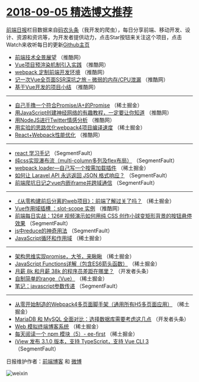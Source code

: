 # [2018-09-05 精选博文推荐](http://hao.caibaojian.com/date/2018/09/05)

[前端日报](http://caibaojian.com/c/news)栏目数据来自[码农头条](http://hao.caibaojian.com/)（我开发的爬虫），每日分享前端、移动开发、设计、资源和资讯等，为开发者提供动力，点击Star按钮来关注这个项目，点击Watch来收听每日的更新[Github主页](https://github.com/kujian/frontendDaily)
* [前端技术全景展望](http://hao.caibaojian.com/85305.html) （推酷网）
* [Vue项目预渲染机制引入实践](http://hao.caibaojian.com/85312.html) （推酷网）
* [webpack 定制前端开发环境](http://hao.caibaojian.com/85299.html) （推酷网）
* [记一次Vue全页面SSR深坑之旅 &#8211; 微弱的内存/CPU泄漏](http://hao.caibaojian.com/85309.html) （推酷网）
* [基于Vue开发的项目小结](http://hao.caibaojian.com/85304.html) （推酷网）

***
* [自己手撸一个符合Promise/A+的Promise](http://hao.caibaojian.com/85242.html) （稀土掘金）
* [用JavaScript创建神经网络的有趣教程，一定要让你知道](http://hao.caibaojian.com/85300.html) （推酷网）
* [用NodeJS进行Twitter情感分析](http://hao.caibaojian.com/85306.html) （推酷网）
* [用实验的思路优化webpack4项目编译速度](http://hao.caibaojian.com/85243.html) （稀土掘金）
* [React+Webpack性能优化](http://hao.caibaojian.com/85310.html) （推酷网）

***
* [react 学习手记](http://hao.caibaojian.com/85222.html) （SegmentFault）
* [纯css实现瀑布流（multi-column多列及flex布局）](http://hao.caibaojian.com/85223.html) （SegmentFault）
* [webpack loader—自己写一个按需加载插件](http://hao.caibaojian.com/85236.html) （稀土掘金）
* [如何让 Laravel API 永远返回 JSON 格式响应？](http://hao.caibaojian.com/85224.html) （SegmentFault）
* [前端爬坑日记之vue内嵌iframe并跨域通信](http://hao.caibaojian.com/85225.html) （SegmentFault）

***
* [《从零构建前后分离的web项目》：前端了解过关了吗？](http://hao.caibaojian.com/85234.html) （稀土掘金）
* [Vue作用域插槽 ：slot-scope 实例](http://hao.caibaojian.com/85307.html) （推酷网）
* [前端每日实战：126# 视频演示如何用纯 CSS 创作小球变矩形背景的按钮悬停效果](http://hao.caibaojian.com/85220.html) （SegmentFault）
* [js中reduce的神奇用法](http://hao.caibaojian.com/85216.html) （SegmentFault）
* [JavaScript循环和作用域](http://hao.caibaojian.com/85229.html) （稀土掘金）

***
* [架构思维实现promise，大爷，来瞅瞅](http://hao.caibaojian.com/85244.html) （稀土掘金）
* [JavaScript Functions详解（包含ES6箭头函数）](http://hao.caibaojian.com/85230.html) （稀土掘金）
* [月薪 8k 和月薪 38k 的程序员差距在哪里？](http://hao.caibaojian.com/85260.html) （开发者头条）
* [自制简单的range（Vue）](http://hao.caibaojian.com/85238.html) （稀土掘金）
* [笔记：javascript参数传递](http://hao.caibaojian.com/85226.html) （SegmentFault）

***
* [从零开始制造的Webpack4多页面脚手架（通用所有H5多页面应用）](http://hao.caibaojian.com/85239.html) （稀土掘金）
* [MariaDB 和 MySQL 全面对比：选择数据库需要考虑这几点](http://hao.caibaojian.com/85263.html) （开发者头条）
* [Web 模拟终端博客系统](http://hao.caibaojian.com/85240.html) （稀土掘金）
* [每天阅读一个 npm 模块（5）- ee-first](http://hao.caibaojian.com/85241.html) （稀土掘金）
* [iView 发布 3.1.0 版本，支持 TypeScript，支持 Vue CLI 3](http://hao.caibaojian.com/85228.html) （SegmentFault）

日报维护作者：[前端博客](http://caibaojian.com/) 和 [微博](http://caibaojian.com/go/weibo)

![weixin](https://user-images.githubusercontent.com/3055447/38468989-651132ac-3b80-11e8-8e6b-15122322a9d7.png)